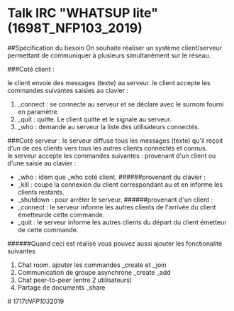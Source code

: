 # Talk IRC "WHATSUP lite" (1698T_NFP103_2019)

##Spécification du besoin
On souhaite réaliser un système client/serveur permettant de communiquer à plusieurs simultanément sur le réseau. 

###Coté client :

le client envoie des messages (texte) au serveur.
le client accepte les commandes suivantes saisies au clavier :
1. _connect <surnom> <machine> <port> : se connecte au serveur et se déclare avec le surnom fourni en paramètre.
2. _quit : quitte. Le client quitte et le signale au serveur.
3. _who : demande au serveur la liste des utilisateurs connectés.

###Coté serveur :
le serveur diffuse tous les messages (texte) qu'il reçoit d'un de ces clients vers tous les autres clients connectés et connus.<br/>le serveur accepte les commandes suivantes :
provenant d'un client ou d'une saisie au clavier :<br/>
- _who : idem que _who coté client.
######provenant du clavier :
- _kill <surnom> : coupe la connexion du client correspondant au <surnom> et en informe les clients restants.
- _shutdown : pour arrêter le serveur.
######provenant d'un client :
- _connect : le serveur informe les autres clients de l'arrivée du client émetteurde cette commande.
- _quit : le serveur informe les autres clients du départ du client émetteur de cette commande.

######Quand ceci est réalisé vous pouvez aussi ajouter les fonctionalité suivantes
1. Chat room. ajouter les commandes _create <room> et _join <room>
2. Communication de groupe asynchrone _create <groupe> _add <surnom> <groupe>
3. Chat peer-to-peer (entre 2 utilisateurs)
4. Partage de documents _share <file>


#   1 7 1 7 t _ N F P 1 0 3 _ 2 0 1 9  
 